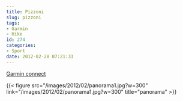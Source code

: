 ```yaml
---
title: Pizzoni
slug: pizzoni
tags:
- Garmin
- Hike
id: 274
categories:
- Sport
date: 2012-02-28 07:21:33
---
```


[Garmin connect](http://connect.garmin.com/activity/153341393 "Garmin connect")

{{< figure src="/images/2012/02/panorama1.jpg?w=300" link="/images/2012/02/panorama1.jpg?w=300" title="panorama" >}}
